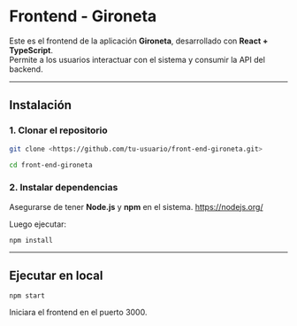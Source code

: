 # Frontend - Gironeta

Este es el frontend de la aplicación **Gironeta**, desarrollado con **React + TypeScript**.  
Permite a los usuarios interactuar con el sistema y consumir la API del backend.

---

## Instalación

### **1. Clonar el repositorio**

```sh
git clone <https://github.com/tu-usuario/front-end-gironeta.git>

cd front-end-gironeta
```

### **2. Instalar dependencias**

Asegurarse de tener **Node.js** y **npm** en el sistema. <https://nodejs.org/>

Luego ejecutar:

`npm install`

---

## Ejecutar en local

`npm start`

Iniciara el frontend en el puerto 3000.
